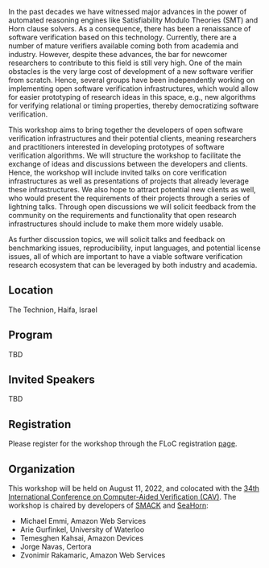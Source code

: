 
In the past decades we have witnessed major advances in the power of automated reasoning engines like Satisfiability Modulo Theories (SMT) and Horn clause solvers. As a consequence, there has been a renaissance of software verification based on this technology. Currently, there are a number of mature verifiers available coming both from academia and industry. However, despite these advances, the bar for newcomer researchers to contribute to this field is still very high. One of the main obstacles is the very large cost of development of a new software verifier from scratch. Hence, several groups have been independently working on implementing open software verification infrastructures, which would allow for easier prototyping of research ideas in this space, e.g., new algorithms for verifying relational or timing properties, thereby democratizing software verification.

This workshop aims to bring together the developers of open software verification infrastructures and their potential clients, meaning researchers and practitioners interested in developing prototypes of software verification algorithms. We will structure the workshop to facilitate the exchange of ideas and discussions between the developers and clients. Hence, the workshop will include invited talks on core verification infrastructures as well as presentations of projects that already leverage these infrastructures. We also hope to attract potential new clients as well, who would present the requirements of their projects through a series of lightning talks. Through open discussions we will solicit feedback from the community on the requirements and functionality that open research infrastructures should include to make them more widely usable.

As further discussion topics, we will solicit talks and feedback on benchmarking issues, reproducibility, input languages, and potential license issues, all of which are important to have a viable software verification research ecosystem that can be leveraged by both industry and academia.

## Location

The Technion, Haifa, Israel

## Program

TBD

## Invited Speakers

TBD

## Registration

Please register for the workshop through the FLoC registration [page](https://www.floc2022.org/registration).

## Organization

This workshop will be held on August 11, 2022, and colocated with the [34th International Conference on Computer-Aided Verification (CAV)][CAV]. The workshop is chaired by developers of [SMACK] and [SeaHorn]:

* Michael Emmi, Amazon Web Services
* Arie Gurfinkel, University of Waterloo
* Temesghen Kahsai, Amazon Devices
* Jorge Navas, Certora
* Zvonimir Rakamaric, Amazon Web Services

[SMACK]: http://smackers.github.io
[SeaHorn]: https://seahorn.github.io
[CAV]: http://i-cav.org/2022/
